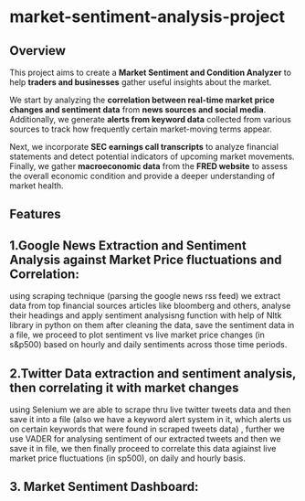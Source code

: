 # market-sentiment-analysis-project
## Overview
This project aims to create a **Market Sentiment and Condition Analyzer** to help **traders and businesses** gather useful insights about the market. 

We start by analyzing the **correlation between real-time market price changes and sentiment data** from **news sources and social media**. Additionally, we generate **alerts from keyword data** collected from various sources to track how frequently certain market-moving terms appear.

Next, we incorporate **SEC earnings call transcripts** to analyze financial statements and detect potential indicators of upcoming market movements. Finally, we gather **macroeconomic data** from the **FRED website** to assess the overall economic condition and provide a deeper understanding of market health.

## Features
## 1.Google News Extraction and Sentiment Analysis against Market Price fluctuations and Correlation:
 using scraping technique (parsing the google news rss feed) we extract data from top financial sources articles like bloomberg and others,
 analyse their headings and apply sentiment analysisng function with help of Nltk library in python on them after cleaning the data,
 save the sentiment data in a file,
 we proceed to plot sentiment vs live market price changes (in s&p500) based on hourly and daily sentiments across those time periods.

## 2.Twitter Data extraction and sentiment analysis, then correlating it with market changes
using Selenium we are able to scrape thru live twitter tweets data and then save it into a file (also we have a keyword alert system in it, which alerts us on certain keywords that were found in scraped tweets data) , further we use VADER for analysing sentiment of our extracted tweets and then we save it in file, we then finally proceed to correlate this data agiainst live market price fluctuations (in sp500), on daily and hourly basis.

## 3. Market Sentiment Dashboard:





















